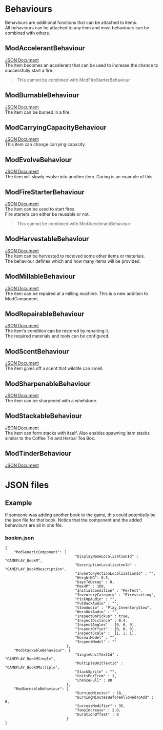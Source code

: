# Behaviours

Behaviours are additional functions that can be attached to items.  
All behaviours can be attached to any item and most behaviours can be combined with others.

## ModAccelerantBehaviour
[JSON Document](Accelerant-Behaviour-Documentation.md)<br>
The item becomes an accelerant that can be used to increase the chance to successfully start a fire.
> This cannot be combined with ModFireStarterBehaviour

## ModBurnableBehaviour
[JSON Document](Burnable-Behaviour-Documentation.md)<br>
The item can be burned in a fire.

## ModCarryingCapacityBehaviour
[JSON Document](Carrying-Capacity-Behaviour-Documentation.md)<br>
This item can change carrying capacity.

## ModEvolveBehaviour
[JSON Document](Evolve-Behaviour-Documentation.md)<br>
The item will slowly evolve into another item. Curing is an example of this.

## ModFireStarterBehaviour
[JSON Document](Firestarter-Behaviour-Documentation.md)<br>
The item can be used to start fires.  
Fire starters can either be reusable or not.

> This cannot be combined with ModAccelerantBehaviour


## ModHarvestableBehaviour
[JSON Document](Harvestable-Behaviour-Domentation.md)<br>
The item can be harvested to received some other items or materials.  
The behaviour defines which and how many items will be provided.


## ModMillableBehaviour
[JSON Document](Millable-Behaviour-Documentation.md)<br>
The item can be repaired at a milling machine. This is a new addition to ModComponent.

## ModRepairableBehaviour
[JSON Document](Repairable-Behaviour-Documentation.md)<br>
The item's condition can be restored by repairing it.  
The required materials and tools can be configured.

## ModScentBehaviour
[JSON Document](Scent-Behaviour-Documentation.md)<br>
The item gives off a scent that wildlife can smell.

## ModSharpenableBehaviour
[JSON Document](Sharpenable-Behaviour-Documentation.md)<br>
The item can be sharpened with a whetstone.

## ModStackableBehaviour
[JSON Document](Stackable-Behaviour-Documentation.md)<br>
The item can form stacks with itself. Also enables spawning item stacks similar to the Coffee Tin and Herbal Tea Box.

## ModTinderBehaviour
[JSON Document](Tinder-Behaviour-Documentation.md)<br>


# JSON files

## Example

If someone was adding another book to the game, this could potentially be the json file for that book. 
Notice that the component and the added behaviours are all in one file.

### bookm.json
```
{
    "ModGenericComponent": {
                                "DisplayNameLocalizationId" : "GAMEPLAY_BookM",
                                "DescriptionLocalizatonId" : "GAMEPLAY_BookMDescription",
                                "InventoryActionLocalizationId" : "",
                                "WeightKG": 0.5,
                                "DaysToDecay" : 0,
                                "MaxHP" : 100,
                                "InitialCondition" : "Perfect",
                                "InventoryCategory" : "Firestarting",
                                "PickUpAudio" : "",
                                "PutBackAudio" : "",
                                "StowAudio" : "Play_InventoryStow",
                                "WornOutAudio" : "",
                                "InspectOnPickup" : true,
                                "InspectDistance" : 0.4,
                                "InspectAngles" : [0, 0, 0],
                                "InspectOffset" : [0, 0, 0],
                                "InspectScale" :  [1, 1, 1],
                                "NormalModel" : "",
                                "InspectModel" : ""
                            },
    "ModStackableBehaviour": {
                                "SingleUnitTextId" : "GAMEPLAY_BookMSingle",
                                "MultipleUnitTextId" : "GAMEPLAY_BookMMultiple",
                                "StackSprite" : "",
                                "UnitsPerItem" : 1,
                                "ChanceFull" : 80
                            },
    "ModBurnableBehaviour": {
                                "BurningMinutes" : 18,
                                "BurningMinutesBeforeAllowedToAdd" : 0,
                                "SuccessModifier" : 35,
                                "TempIncrease" : 2.0,
                                "DurationOffset" : 0
                            }
}
```

